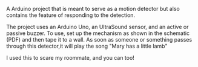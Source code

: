 A Arduino project that is meant to serve as a motion
detector but also contains the feature of responding 
to the detection.

The project uses an Arduino Uno, an UltraSound sensor,
and an active or passive buzzer. To use, set up the 
mechanism as shown in the schematic (PDF) and then tape it 
to a wall. As soon as someone or something passes 
through this detector,it will play the song "Mary 
has a little lamb"

I used this to scare my roommate, and you can too!
